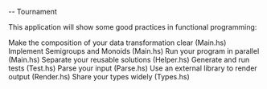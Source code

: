 -- Tournament

This application will show some good practices in functional programming:

Make the composition of your data transformation clear (Main.hs)
Implement Semigroups and Monoids (Main.hs)
Run your program in parallel (Main.hs)
Separate your reusable solutions (Helper.hs)
Generate and run tests (Test.hs)
Parse your input (Parse.hs)
Use an external library to render output (Render.hs)
Share your types widely (Types.hs)
